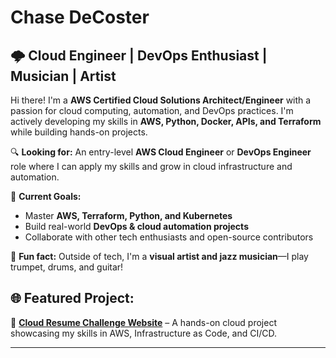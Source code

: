 # Chase DeCoster

## 🌩️ Cloud Engineer | DevOps Enthusiast | Musician | Artist  

Hi there! I'm a **AWS Certified Cloud Solutions Architect/Engineer** with a passion for cloud computing, automation, and DevOps practices. I'm actively developing my skills in **AWS, Python, Docker, APIs, and Terraform** while building hands-on projects.  

🔍 **Looking for:** An entry-level **AWS Cloud Engineer** or **DevOps Engineer** role where I can apply my skills and grow in cloud infrastructure and automation.  

🎯 **Current Goals:**  
- Master **AWS, Terraform, Python, and Kubernetes**  
- Build real-world **DevOps & cloud automation projects**  
- Collaborate with other tech enthusiasts and open-source contributors  

🎺 **Fun fact:** Outside of tech, I'm a **visual artist and jazz musician**—I play trumpet, drums, and guitar!  

## 🌐 Featured Project:  
🚀 **[Cloud Resume Challenge Website](https://chasedecosterresume.com)** – A hands-on cloud project showcasing my skills in AWS, Infrastructure as Code, and CI/CD.  

---
